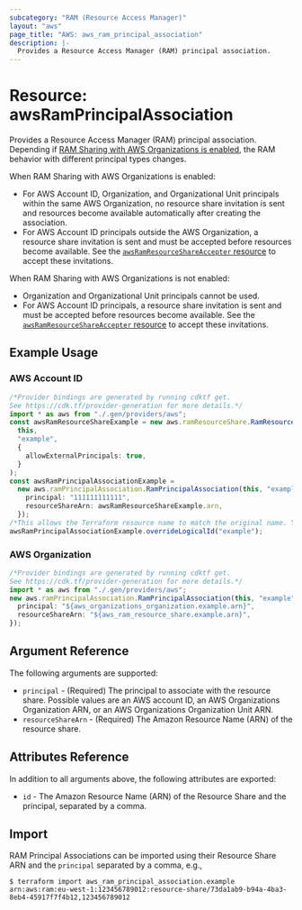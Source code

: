 ```yaml
---
subcategory: "RAM (Resource Access Manager)"
layout: "aws"
page_title: "AWS: aws_ram_principal_association"
description: |-
  Provides a Resource Access Manager (RAM) principal association.
---
```


# Resource: awsRamPrincipalAssociation

Provides a Resource Access Manager (RAM) principal association. Depending if [RAM Sharing with AWS Organizations is enabled](https://docs.aws.amazon.com/ram/latest/userguide/getting-started-sharing.html#getting-started-sharing-orgs), the RAM behavior with different principal types changes.

When RAM Sharing with AWS Organizations is enabled:

* For AWS Account ID, Organization, and Organizational Unit principals within the same AWS Organization, no resource share invitation is sent and resources become available automatically after creating the association.
* For AWS Account ID principals outside the AWS Organization, a resource share invitation is sent and must be accepted before resources become available. See the [`awsRamResourceShareAccepter` resource](/docs/providers/aws/r/ram_resource_share_accepter.html) to accept these invitations.

When RAM Sharing with AWS Organizations is not enabled:

* Organization and Organizational Unit principals cannot be used.
* For AWS Account ID principals, a resource share invitation is sent and must be accepted before resources become available. See the [`awsRamResourceShareAccepter` resource](/docs/providers/aws/r/ram_resource_share_accepter.html) to accept these invitations.

## Example Usage

### AWS Account ID

```typescript
/*Provider bindings are generated by running cdktf get.
See https://cdk.tf/provider-generation for more details.*/
import * as aws from "./.gen/providers/aws";
const awsRamResourceShareExample = new aws.ramResourceShare.RamResourceShare(
  this,
  "example",
  {
    allowExternalPrincipals: true,
  }
);
const awsRamPrincipalAssociationExample =
  new aws.ramPrincipalAssociation.RamPrincipalAssociation(this, "example_1", {
    principal: "111111111111",
    resourceShareArn: awsRamResourceShareExample.arn,
  });
/*This allows the Terraform resource name to match the original name. You can remove the call if you don't need them to match.*/
awsRamPrincipalAssociationExample.overrideLogicalId("example");

```

### AWS Organization

```typescript
/*Provider bindings are generated by running cdktf get.
See https://cdk.tf/provider-generation for more details.*/
import * as aws from "./.gen/providers/aws";
new aws.ramPrincipalAssociation.RamPrincipalAssociation(this, "example", {
  principal: "${aws_organizations_organization.example.arn}",
  resourceShareArn: "${aws_ram_resource_share.example.arn}",
});

```

## Argument Reference

The following arguments are supported:

* `principal` - (Required) The principal to associate with the resource share. Possible values are an AWS account ID, an AWS Organizations Organization ARN, or an AWS Organizations Organization Unit ARN.
* `resourceShareArn` - (Required) The Amazon Resource Name (ARN) of the resource share.

## Attributes Reference

In addition to all arguments above, the following attributes are exported:

* `id` - The Amazon Resource Name (ARN) of the Resource Share and the principal, separated by a comma.

## Import

RAM Principal Associations can be imported using their Resource Share ARN and the `principal` separated by a comma, e.g.,

```console
$ terraform import aws_ram_principal_association.example arn:aws:ram:eu-west-1:123456789012:resource-share/73da1ab9-b94a-4ba3-8eb4-45917f7f4b12,123456789012
```
